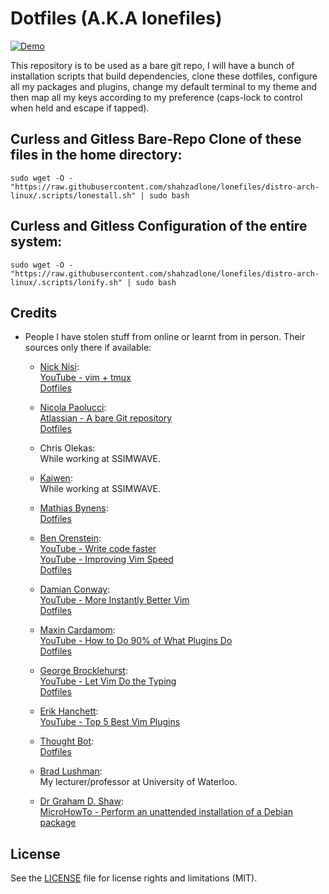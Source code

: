 # Dotfiles (A.K.A lonefiles)

[![Demo](https://github.com/shahzadlone/lonefiles/blob/distro-arch-linux/assets/media/demo.gif)](https://www.youtube.com/watch?v=kpsW9i991Fw)

This repository is to be used as a bare git repo, I will have a bunch of installation
 scripts that build dependencies, clone these dotfiles, configure all my packages and
 plugins, change my default terminal to my theme and then map all my keys according
 to my preference (caps-lock to control when held and escape if tapped).

## Curless and Gitless Bare-Repo Clone of these files in the home directory:

```sudo wget -O - "https://raw.githubusercontent.com/shahzadlone/lonefiles/distro-arch-linux/.scripts/lonestall.sh" | sudo bash```

## Curless and Gitless Configuration of the entire system:

```sudo wget -O - "https://raw.githubusercontent.com/shahzadlone/lonefiles/distro-arch-linux/.scripts/lonify.sh" | sudo bash```


## Credits

  - People I have stolen stuff from online or learnt from in person. Their sources only there if available:

    * [Nick Nisi](https://github.com/nicknisi):<br/>
        [YouTube - vim + tmux](https://youtube.com/watch?v=5r6yzFEXajQ)<br/>
        [Dotfiles](https://github.com/nicknisi/dotfiles)<br/>

    * [Nicola Paolucci](https://twitter.com/durdn):<br/>
        [Atlassian - A bare Git repository](https://developer.atlassian.com/blog/2016/02/best-way-to-store-dotfiles-git-bare-repo)<br/>
        [Dotfiles](https://bitbucket.org/durdn/cfg)<br/>

    * Chris Olekas:<br/>
        While working at SSIMWAVE.<br/>

    * [Kaiwen](https://github.com/k3ye):<br/>
        While working at SSIMWAVE.<br/>

    * [Mathias Bynens](https://github.com/mathiasbynens):<br/>
        [Dotfiles](https://github.com/mathiasbynens/dotfiles)<br/>

    * [Ben Orenstein](https://github.com/r00k):<br/>
        [YouTube - Write code faster](https://youtube.com/watch?v=SkdrYWhh-8s)<br/>
        [YouTube - Improving Vim Speed](https://youtube.com/watch?v=OnUiHLYZgaA)<br/>
        [Dotfiles](https://github.com/r00k/dotfiles)<br/>

    * [Damian Conway](https://github.com/thoughtstream):<br/>
        [YouTube - More Instantly Better Vim](https://youtube.com/watch?v=aHm36-na4-4)<br/>
        [Dotfiles](https://github.com/thoughtstream/Damian-Conway-s-Vim-Setup)<br/>

    * [Maxin Cardamom](https://github.com/changemewtf):<br/>
        [YouTube - How to Do 90% of What Plugins Do](https://youtube.com/watch?v=XA2WjJbmmoM)<br/>
        [Dotfiles](https://github.com/changemewtf/dotfiles)<br/>

    * [George Brocklehurst](https://github.com/georgebrock):<br/>
        [YouTube - Let Vim Do the Typing](https://youtube.com/watch?v=3TX3kV3TICU)<br/>
        [Dotfiles](https://github.com/georgebrock/dotfiles)<br/>

    * [Erik Hanchett](https://github.com/ErikCH):<br/>
        [YouTube - Top 5 Best Vim Plugins](https://youtube.com/watch?v=tQtYCACsdtw)<br/>

    * [Thought Bot](https://github.com/thoughtbot):<br/>
        [Dotfiles](https://github.com/thoughtbot/dotfiles)<br/>

    * [Brad Lushman](https://cs.uwaterloo.ca/~bmlushma):<br/>
        My lecturer/professor at University of Waterloo.

    * [Dr Graham D. Shaw](www.microhowto.info/authors/gdshaw.html):<br/>
        [MicroHowTo - Perform an unattended installation of a Debian package](www.microhowto.info/howto/perform_an_unattended_installation_of_a_debian_package.html)<br/>

## License
See the [LICENSE](LICENSE.md) file for license rights and limitations (MIT).
